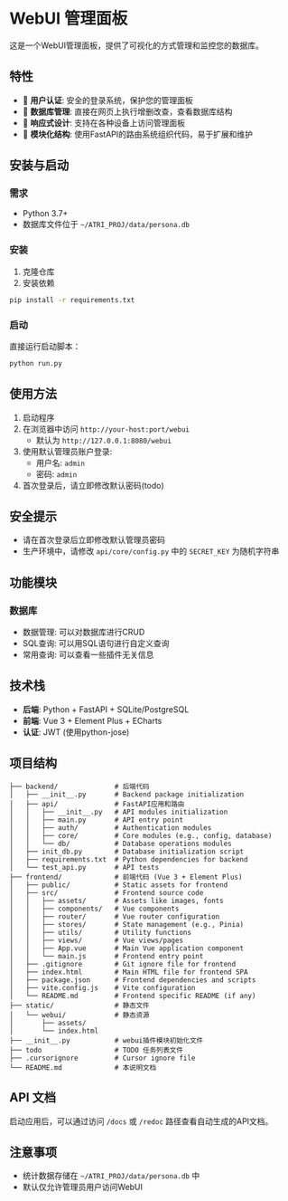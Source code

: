 # WebUI 管理面板

这是一个WebUI管理面板，提供了可视化的方式管理和监控您的数据库。

## 特性

- 🔐 **用户认证**: 安全的登录系统，保护您的管理面板
- 📝 **数据库管理**: 直接在网页上执行增删改查，查看数据库结构
- 📱 **响应式设计**: 支持在各种设备上访问管理面板
- 🔧 **模块化结构**: 使用FastAPI的路由系统组织代码，易于扩展和维护

## 安装与启动

### 需求
- Python 3.7+
- 数据库文件位于 `~/ATRI_PROJ/data/persona.db`

### 安装

1. 克隆仓库
2. 安装依赖
```bash
pip install -r requirements.txt
```

### 启动

直接运行启动脚本：
```bash
python run.py
```

## 使用方法

1. 启动程序
2. 在浏览器中访问 `http://your-host:port/webui`
   - 默认为 `http://127.0.0.1:8080/webui`
3. 使用默认管理员账户登录:
   - 用户名: `admin`
   - 密码: `admin`
4. 首次登录后，请立即修改默认密码(todo)

## 安全提示

- 请在首次登录后立即修改默认管理员密码
- 生产环境中，请修改 `api/core/config.py` 中的 `SECRET_KEY` 为随机字符串

## 功能模块

### 数据库

- 数据管理: 可以对数据库进行CRUD
- SQL查询: 可以用SQL语句进行自定义查询
- 常用查询: 可以查看一些插件无关信息

## 技术栈

- **后端**: Python + FastAPI + SQLite/PostgreSQL
- **前端**: Vue 3 + Element Plus + ECharts
- **认证**: JWT (使用python-jose)

## 项目结构

```
├── backend/              # 后端代码 
│   ├── __init__.py       # Backend package initialization
│   ├── api/              # FastAPI应用和路由
│   │   ├── __init__.py   # API modules initialization
│   │   ├── main.py       # API entry point
│   │   ├── auth/         # Authentication modules
│   │   ├── core/         # Core modules (e.g., config, database)
│   │   └── db/           # Database operations modules
│   ├── init_db.py        # Database initialization script
│   ├── requirements.txt  # Python dependencies for backend
│   └── test_api.py       # API tests
├── frontend/             # 前端代码 (Vue 3 + Element Plus)
│   ├── public/           # Static assets for frontend
│   ├── src/              # Frontend source code
│   │   ├── assets/       # Assets like images, fonts
│   │   ├── components/   # Vue components
│   │   ├── router/       # Vue router configuration
│   │   ├── stores/       # State management (e.g., Pinia)
│   │   ├── utils/        # Utility functions
│   │   ├── views/        # Vue views/pages
│   │   ├── App.vue       # Main Vue application component
│   │   └── main.js       # Frontend entry point
│   ├── .gitignore        # Git ignore file for frontend
│   ├── index.html        # Main HTML file for frontend SPA
│   ├── package.json      # Frontend dependencies and scripts
│   ├── vite.config.js    # Vite configuration
│   └── README.md         # Frontend specific README (if any)
├── static/               # 静态文件
│   └── webui/            # 静态资源
│       ├── assets/
│       └── index.html
├── __init__.py           # webui插件模块初始化文件
├── todo                  # TODO 任务列表文件
├── .cursorignore         # Cursor ignore file
└── README.md             # 本说明文档
```

## API 文档

启动应用后，可以通过访问 `/docs` 或 `/redoc` 路径查看自动生成的API文档。

## 注意事项

- 统计数据存储在 `~/ATRI_PROJ/data/persona.db` 中
- 默认仅允许管理员用户访问WebUI 